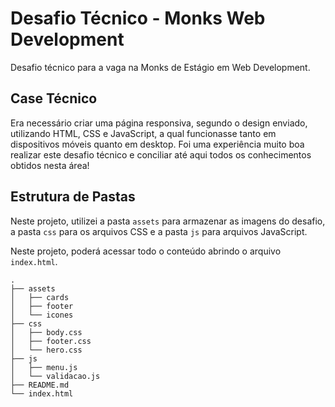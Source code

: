 # Desafio Técnico - Monks Web Development

Desafio técnico para a vaga na Monks de Estágio em Web Development.

## Case Técnico

Era necessário criar uma página responsiva, segundo o design enviado, utilizando HTML, CSS e JavaScript, a qual funcionasse tanto em dispositivos móveis quanto em desktop. Foi uma experiência muito boa realizar este desafio técnico e conciliar até aqui todos os conhecimentos obtidos nesta área!

## Estrutura de Pastas

Neste projeto, utilizei a pasta `assets` para armazenar as imagens do desafio, a pasta `css` para os arquivos CSS e a pasta `js` para arquivos JavaScript.

Neste projeto, poderá acessar todo o conteúdo abrindo o arquivo `index.html`.

```plaintext
.
├── assets
│   ├── cards
│   ├── footer
│   └── icones
├── css
│   ├── body.css
│   ├── footer.css
│   └── hero.css
├── js
│   ├── menu.js
│   └── validacao.js
├── README.md
└── index.html
```

